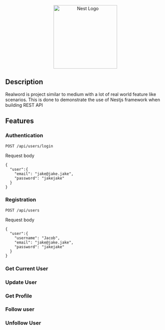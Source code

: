 <p align="center">
  <a href="http://nestjs.com/" target="blank"><img src="https://nestjs.com/img/logo-small.svg" width="200" alt="Nest Logo" /></a>
</p>

## Description

Realword is project similar to medium with a lot of real world feature like scenarios.
This is done to demonstrate the use of Nestjs framework when building REST API

## Features

### Authentication

```
POST /api/users/login
```

Request body

```
{
  "user":{
    "email": "jake@jake.jake",
    "password": "jakejake"
  }
}
```

### Registration

```
POST /api/users
```

Request body

```
{
  "user":{
    "username": "Jacob",
    "email": "jake@jake.jake",
    "password": "jakejake"
  }
}
```

### Get Current User

### Update User

### Get Profile

### Follow user

### Unfollow User
